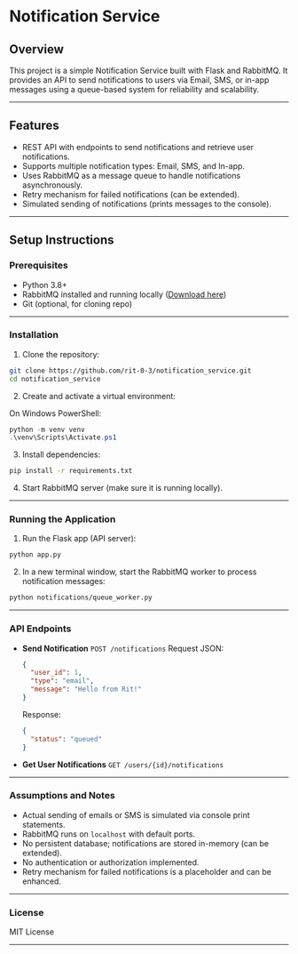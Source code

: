 
# Notification Service

## Overview

This project is a simple Notification Service built with Flask and RabbitMQ. It provides an API to send notifications to users via Email, SMS, or in-app messages using a queue-based system for reliability and scalability.

---

## Features

- REST API with endpoints to send notifications and retrieve user notifications.
- Supports multiple notification types: Email, SMS, and In-app.
- Uses RabbitMQ as a message queue to handle notifications asynchronously.
- Retry mechanism for failed notifications (can be extended).
- Simulated sending of notifications (prints messages to the console).

---

## Setup Instructions

### Prerequisites

- Python 3.8+
- RabbitMQ installed and running locally ([Download here](https://www.rabbitmq.com/download.html))
- Git (optional, for cloning repo)

---

### Installation

1. Clone the repository:

```bash
git clone https://github.com/rit-0-3/notification_service.git
cd notification_service
````

2. Create and activate a virtual environment:

On Windows PowerShell:

```powershell
python -m venv venv
.\venv\Scripts\Activate.ps1
```

3. Install dependencies:

```bash
pip install -r requirements.txt
```

4. Start RabbitMQ server (make sure it is running locally).

---

### Running the Application

1. Run the Flask app (API server):

```bash
python app.py
```

2. In a new terminal window, start the RabbitMQ worker to process notification messages:

```bash
python notifications/queue_worker.py
```

---

### API Endpoints

* **Send Notification**
  `POST /notifications`
  Request JSON:

  ```json
  {
    "user_id": 1,
    "type": "email",
    "message": "Hello from Rit!"
  }
  ```

  Response:

  ```json
  {
    "status": "queued"
  }
  ```

* **Get User Notifications**
  `GET /users/{id}/notifications`

---

### Assumptions and Notes

* Actual sending of emails or SMS is simulated via console print statements.
* RabbitMQ runs on `localhost` with default ports.
* No persistent database; notifications are stored in-memory (can be extended).
* No authentication or authorization implemented.
* Retry mechanism for failed notifications is a placeholder and can be enhanced.

---

### License

MIT License

---


